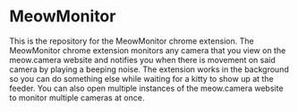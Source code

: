 # MeowMonitor
This is the repository for the MeowMonitor chrome extension. The MeowMonitor chrome extension monitors any camera that you view on the meow.camera website and notifies you when there is movement on said camera by playing a beeping noise. The extension works in the background so you can do something else while waiting for a kitty to show up at the feeder. You can also open multiple instances of the meow.camera website to monitor multiple cameras at once.
